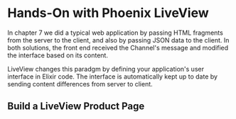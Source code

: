 # Hands-On with Phoenix LiveView
In chapter 7 we did a typical web application by passing HTML fragments from the server to the client, and also by passing JSON data to the client. In both solutions, the front end received the Channel's message and modified the interface based on its content.

LiveView changes this paradgm by defining your application's user interface in Elixir code. The interface is automatically kept up to date by sending content differences from server to client.


## Build a LiveView Product Page